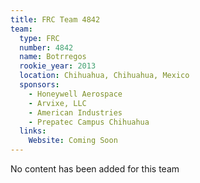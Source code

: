 ```yaml
---
title: FRC Team 4842
team:
  type: FRC
  number: 4842
  name: Botrregos
  rookie_year: 2013
  location: Chihuahua, Chihuahua, Mexico
  sponsors:
    - Honeywell Aerospace
    - Arvixe, LLC
    - American Industries
    - Prepatec Campus Chihuahua
  links:
    Website: Coming Soon
---
```

No content has been added for this team